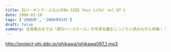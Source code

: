 ```yaml
---
title: 石川・ホンマ・ぶるんのBe-SIDE Your Life! vol.97-1
date: 2008-03-10
tags: ['2008年', '2008年03月']
draft: false
summary: 全員集合までは「週刊ベースボール」の写真名鑑をじっくりと読みながら待機！！ホンマさんが寝起き声なのは、電車の中で爆睡してしまっていたから・・・です！NAMAE
---
```


http://project-phi.ddo.jp/ishikawa/ishikawa097_1.mp3
